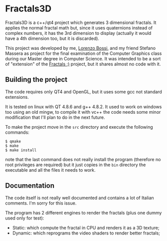 Fractals3D
===========

Fractals3D is a c++/qt4 project which generates 3 dimensional fractals.
It applies the normal fractal math but, since it uses quaternions
instead of complex numbers, it has the 3rd dimension to display
(actually it would have a 4th dimension too, but it is discarded).

This project was developed by me, [Lorenzo Bossi](https://github.com/Lorentz83), 
and my friend Stefano Massera as project for the final examination of
the Computer Graphics class during our Master degree in Computer Science.
It was intended to be a sort of "extension" of the [Fractals ;)](https://github.com/Lorentz83/fractals)
project, but it shares almost no code with it.


Building the project
--------------------

The code requires only QT4 and OpenGL, but it uses some gcc not standard
extensions.

It is tested on linux with QT 4.8.6 and g++ 4.8.2.
It used to work on windows too using an old mingw, to compile it with
vc++ the code needs some minor modification that I'll plan to do in
the next future.

To make the project move in the `src` directory and execute the
following commands: 

```
$ qmake
$ make
$ make install
```

note that the last command does not really install the program
(therefore no root privileges are required) but it just copies in the
`bin` directory the executable and all the files it needs to work. 


Documentation
-------------

The code itself is not really well documented and contains a lot of Italian
comments. I'm sorry for this issue.

The program has 2 different engines to render the fractals (plus one
dummy used only for test):
* Static: which compute the fractal in CPU and renders it as a 3D
  texture;
* Dynamic: which reprograms the video shaders to render better
  fractals;
